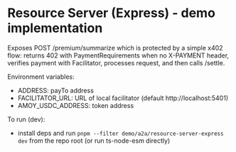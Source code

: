 # Resource Server (Express) - demo implementation

Exposes POST /premium/summarize which is protected by a simple x402 flow: returns 402 with PaymentRequirements when no X-PAYMENT header, verifies payment with Facilitator, processes request, and then calls /settle.

Environment variables:
- ADDRESS: payTo address
- FACILITATOR_URL: URL of local facilitator (default http://localhost:5401)
- AMOY_USDC_ADDRESS: token address

To run (dev):
- install deps and run `pnpm --filter demo/a2a/resource-server-express dev` from the repo root (or run ts-node-esm directly)

